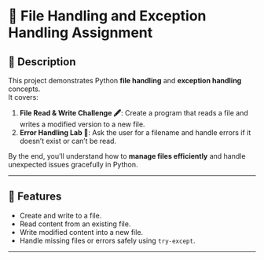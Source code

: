 # 🐍 File Handling and Exception Handling Assignment

## 📌 Description
This project demonstrates Python **file handling** and **exception handling** concepts.  
It covers:
1. **File Read & Write Challenge 🖋️**: Create a program that reads a file and writes a modified version to a new file.  
2. **Error Handling Lab 🧪**: Ask the user for a filename and handle errors if it doesn’t exist or can’t be read.  

By the end, you’ll understand how to **manage files efficiently** and handle unexpected issues gracefully in Python.

---

## 🚀 Features
- Create and write to a file.  
- Read content from an existing file.  
- Write modified content into a new file.  
- Handle missing files or errors safely using `try-except`.  

---

